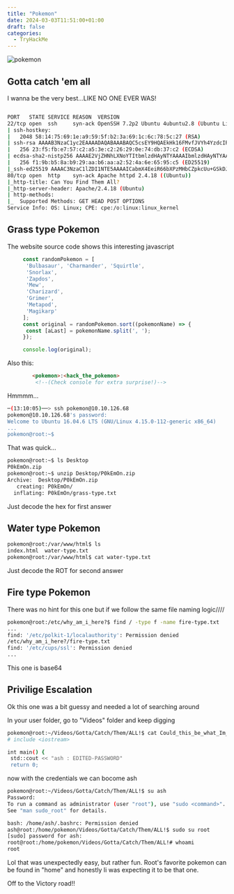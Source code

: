 ```yaml
---
title: "Pokemon"
date: 2024-03-03T11:51:00+01:00
draft: false
categories:
  - TryHackMe
---
```


![pokemon](/thm/pokemon/pokemon.png)

## Gotta catch 'em all

I wanna be the very best...LIKE NO ONE EVER WAS!

```bash

PORT   STATE SERVICE REASON  VERSION
22/tcp open  ssh     syn-ack OpenSSH 7.2p2 Ubuntu 4ubuntu2.8 (Ubuntu Linux; protocol 2.0)
| ssh-hostkey:
|   2048 58:14:75:69:1e:a9:59:5f:b2:3a:69:1c:6c:78:5c:27 (RSA)
| ssh-rsa AAAAB3NzaC1yc2EAAAADAQABAAABAQC5csEY9HQAEkHk16FMvfJVYh4YzdcIRCQpv2IOon6FHy3la/DkwscWsUIp7hXmMeW35Oa7OfI08LvyokxDX8bKgKUpU/dP05LNyDzv17MKB6rt3SkPbDv3XVMlu101/wkIMIOdJ38TW0+vVlU89cjQ5XiSDep4kKm/+6fEl2zM5x60DKexOOYTQ3t8SRkBV4TnWmr9wDQCDH/Kc8Pl2W9GM7hgAhVB9uUhN/EBCUbwZ8xE0ToOQz+QIkCTEuwD/AhDoURmRzv7EGut0TBrUPvFCK19v2Crw/BVQc07taDkei4N0/MwpXvI4CnJ6jpGOgxTMePk/nZusz/XbnUtnIqD
|   256 23:f5:fb:e7:57:c2:a5:3e:c2:26:29:0e:74:db:37:c2 (ECDSA)
| ecdsa-sha2-nistp256 AAAAE2VjZHNhLXNoYTItbmlzdHAyNTYAAAAIbmlzdHAyNTYAAABBBP9bcehMnrIADUJHvNw7/zastIegVYRSXcF40Pky1Yllzx872e/LUM6UdTNaC4gffBnEpKcmwE9wjR+J6lfR8Yk=
|   256 f1:9b:b5:8a:b9:29:aa:b6:aa:a2:52:4a:6e:65:95:c5 (ED25519)
|_ssh-ed25519 AAAAC3NzaC1lZDI1NTE5AAAAICabmX4EeiR66bXPzMHbCZpkcUu+GSkDJP1nZ2+30Vm+
80/tcp open  http    syn-ack Apache httpd 2.4.18 ((Ubuntu))
|_http-title: Can You Find Them All?
|_http-server-header: Apache/2.4.18 (Ubuntu)
| http-methods:
|_  Supported Methods: GET HEAD POST OPTIONS
Service Info: OS: Linux; CPE: cpe:/o:linux:linux_kernel

```

## Grass type Pokemon

The website source code shows this interesting javascript

```javascript
     const randomPokemon = [
      'Bulbasaur', 'Charmander', 'Squirtle',
      'Snorlax',
      'Zapdos',
      'Mew',
      'Charizard',
      'Grimer',
      'Metapod',
      'Magikarp'
     ];
     const original = randomPokemon.sort((pokemonName) => {
      const [aLast] = pokemonName.split(', ');
     });

     console.log(original);

```

Also this:

```html
        <pokemon>:<hack_the_pokemon>
         <!--(Check console for extra surprise!)-->
```

Hmmmm...

```bash
─(13:10:05)──> ssh pokemon@10.10.126.68                                                                                                                                1 ↵ ──(dim.,mars03)─┘
pokemon@10.10.126.68's password:
Welcome to Ubuntu 16.04.6 LTS (GNU/Linux 4.15.0-112-generic x86_64)
...
pokemon@root:~$
```

That was quick...

```bash
pokemon@root:~$ ls Desktop
P0kEmOn.zip
pokemon@root:~$ unzip Desktop/P0kEmOn.zip
Archive:  Desktop/P0kEmOn.zip
   creating: P0kEmOn/
  inflating: P0kEmOn/grass-type.txt
```

Just decode the hex for first answer

## Water type Pokemon

```bash
pokemon@root:/var/www/html$ ls
index.html  water-type.txt
pokemon@root:/var/www/html$ cat water-type.txt
```

Just decode the ROT for second answer

## Fire type Pokemon

There was no hint for this one but if we follow the same file naming logic////

```bash
pokemon@root:/etc/why_am_i_here?$ find / -type f -name fire-type.txt
...
find: '/etc/polkit-1/localauthority': Permission denied
/etc/why_am_i_here?/fire-type.txt
find: '/etc/cups/ssl': Permission denied
...
```

This one is base64

## Privilige Escalation

Ok this one was a bit guessy and needed a lot of searching around

In your user folder, go to "Videos" folder and keep digging

```bash
pokemon@root:~/Videos/Gotta/Catch/Them/ALL!$ cat Could_this_be_what_Im_looking_for?.cplusplus
# include <iostream>

int main() {
 std::cout << "ash : EDITED-PASSWORD"
 return 0;
```

now with the credentials we can bocome ash

```bash
pokemon@root:~/Videos/Gotta/Catch/Them/ALL!$ su ash
Password:
To run a command as administrator (user "root"), use "sudo <command>".
See "man sudo_root" for details.

bash: /home/ash/.bashrc: Permission denied
ash@root:/home/pokemon/Videos/Gotta/Catch/Them/ALL!$ sudo su root
[sudo] password for ash:
root@root:/home/pokemon/Videos/Gotta/Catch/Them/ALL!# whoami
root
````

Lol that was unexpectedly easy, but rather fun. Root's favorite pokemon can be found in "home"
and honestly Ii was expecting it to be that one.

Off to the Victory road!!
